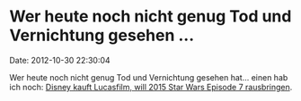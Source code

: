 Wer heute noch nicht genug Tod und Vernichtung gesehen \...
===========================================================

Date: 2012-10-30 22:30:04

Wer heute noch nicht genug Tod und Vernichtung gesehen hat\... einen hab
ich noch: [Disney kauft Lucasfilm, will 2015 Star Wars Episode 7
rausbringen](http://www.4-traders.com/THE-WALT-DISNEY-COMPANY-4842/news/The-Walt-Disney-Company-Disney-to-Acquire-Lucasfilm-Ltd-15445015/).
